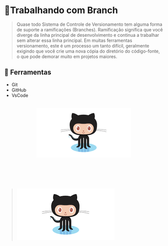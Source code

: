 # 🚀Trabalhando com Branch
>Quase todo Sistema de Controle de Versionamento tem alguma forma de suporte a ramificações (Branches). 
>Ramificação significa que você diverge da linha principal de desenvolvimento e continua a trabalhar sem alterar essa linha principal.
>Em muitas ferramentas versionamento, este é um processo um tanto difícil, 
>geralmente exigindo que você crie uma nova cópia do diretório do código-fonte, o que pode demorar muito em projetos maiores.

## 🧰   Ferramentas
- Git
- GitHub
- VsCode

<br>
<div align="center">
  <img src="baixados.png" alt="Imagem do GitHub" width="300"/>
</div>

<br><br><br><br>
>![Imagem do GitHub](baixados.png)
  

